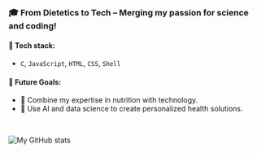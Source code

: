 ### 🎓 From Dietetics to Tech – Merging my passion for science and coding!

#### 🔧 Tech stack:
- `C`, `JavaScript`, `HTML`, `CSS`, `Shell`


#### 🌟 Future Goals:
- 🔬 Combine my expertise in nutrition with technology.  
- 🤖 Use AI and data science to create personalized health solutions.
<br/>

![My GitHub stats](https://github-readme-stats.vercel.app/api?username=adzhl&show_icons=true&theme=transparent&hide_rank=true)
